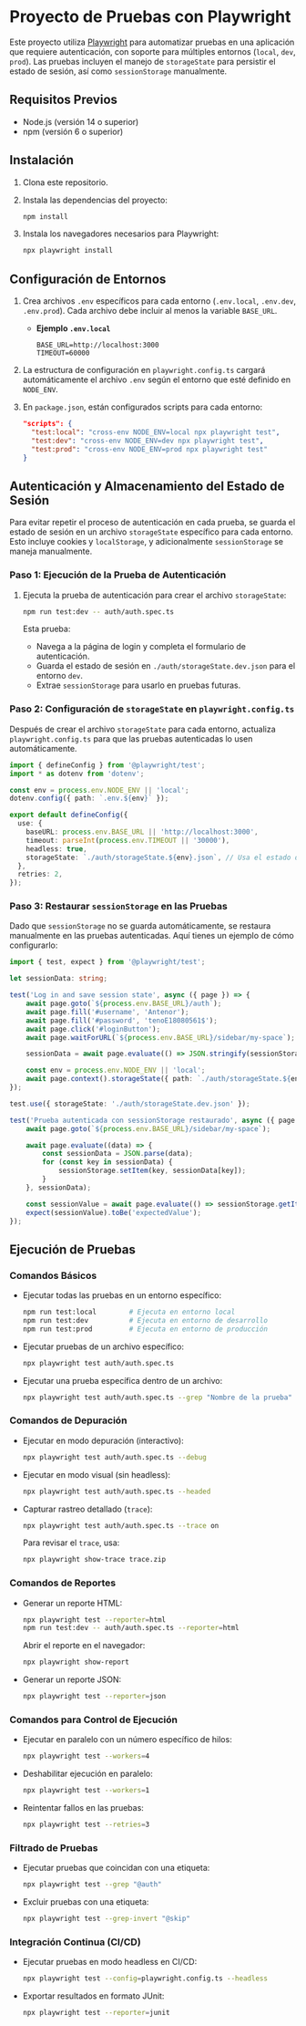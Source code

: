 # Proyecto de Pruebas con Playwright

Este proyecto utiliza [Playwright](https://playwright.dev/) para automatizar pruebas en una aplicación que requiere autenticación, con soporte para múltiples entornos (`local`, `dev`, `prod`). Las pruebas incluyen el manejo de `storageState` para persistir el estado de sesión, así como `sessionStorage` manualmente.

## Requisitos Previos

- Node.js (versión 14 o superior)
- npm (versión 6 o superior)

## Instalación

1. Clona este repositorio.
2. Instala las dependencias del proyecto:

   ```bash
   npm install
   ```

3. Instala los navegadores necesarios para Playwright:

   ```bash
   npx playwright install
   ```

## Configuración de Entornos

1. Crea archivos `.env` específicos para cada entorno (`.env.local`, `.env.dev`, `.env.prod`). Cada archivo debe incluir al menos la variable `BASE_URL`.

   - **Ejemplo `.env.local`**
     ```plaintext
     BASE_URL=http://localhost:3000
     TIMEOUT=60000
     ```

2. La estructura de configuración en `playwright.config.ts` cargará automáticamente el archivo `.env` según el entorno que esté definido en `NODE_ENV`.

3. En `package.json`, están configurados scripts para cada entorno:

   ```json
   "scripts": {
     "test:local": "cross-env NODE_ENV=local npx playwright test",
     "test:dev": "cross-env NODE_ENV=dev npx playwright test",
     "test:prod": "cross-env NODE_ENV=prod npx playwright test"
   }
   ```

## Autenticación y Almacenamiento del Estado de Sesión

Para evitar repetir el proceso de autenticación en cada prueba, se guarda el estado de sesión en un archivo `storageState` específico para cada entorno. Esto incluye cookies y `localStorage`, y adicionalmente `sessionStorage` se maneja manualmente.

### Paso 1: Ejecución de la Prueba de Autenticación

1. Ejecuta la prueba de autenticación para crear el archivo `storageState`:

   ```bash
   npm run test:dev -- auth/auth.spec.ts
   ```

   Esta prueba:
   - Navega a la página de login y completa el formulario de autenticación.
   - Guarda el estado de sesión en `./auth/storageState.dev.json` para el entorno `dev`.
   - Extrae `sessionStorage` para usarlo en pruebas futuras.

### Paso 2: Configuración de `storageState` en `playwright.config.ts`

Después de crear el archivo `storageState` para cada entorno, actualiza `playwright.config.ts` para que las pruebas autenticadas lo usen automáticamente.

```typescript
import { defineConfig } from '@playwright/test';
import * as dotenv from 'dotenv';

const env = process.env.NODE_ENV || 'local';
dotenv.config({ path: `.env.${env}` });

export default defineConfig({
  use: {
    baseURL: process.env.BASE_URL || 'http://localhost:3000',
    timeout: parseInt(process.env.TIMEOUT || '30000'),
    headless: true,
    storageState: `./auth/storageState.${env}.json`, // Usa el estado de sesión guardado
  },
  retries: 2,
});
```

### Paso 3: Restaurar `sessionStorage` en las Pruebas

Dado que `sessionStorage` no se guarda automáticamente, se restaura manualmente en las pruebas autenticadas. Aquí tienes un ejemplo de cómo configurarlo:

```typescript
import { test, expect } from '@playwright/test';

let sessionData: string;

test('Log in and save session state', async ({ page }) => {
    await page.goto(`${process.env.BASE_URL}/auth`);
    await page.fill('#username', 'Antenor');
    await page.fill('#password', 'tenoE18080561$');
    await page.click('#loginButton');
    await page.waitForURL(`${process.env.BASE_URL}/sidebar/my-space`);

    sessionData = await page.evaluate(() => JSON.stringify(sessionStorage));

    const env = process.env.NODE_ENV || 'local';
    await page.context().storageState({ path: `./auth/storageState.${env}.json` });
});

test.use({ storageState: './auth/storageState.dev.json' });

test('Prueba autenticada con sessionStorage restaurado', async ({ page }) => {
    await page.goto(`${process.env.BASE_URL}/sidebar/my-space`);

    await page.evaluate((data) => {
        const sessionData = JSON.parse(data);
        for (const key in sessionData) {
            sessionStorage.setItem(key, sessionData[key]);
        }
    }, sessionData);

    const sessionValue = await page.evaluate(() => sessionStorage.getItem('someKey'));
    expect(sessionValue).toBe('expectedValue');
});
```

## Ejecución de Pruebas

### Comandos Básicos

- Ejecutar todas las pruebas en un entorno específico:
  ```bash
  npm run test:local        # Ejecuta en entorno local
  npm run test:dev          # Ejecuta en entorno de desarrollo
  npm run test:prod         # Ejecuta en entorno de producción
  ```

- Ejecutar pruebas de un archivo específico:
  ```bash
  npx playwright test auth/auth.spec.ts
  ```

- Ejecutar una prueba específica dentro de un archivo:
  ```bash
  npx playwright test auth/auth.spec.ts --grep "Nombre de la prueba"
  ```

### Comandos de Depuración

- Ejecutar en modo depuración (interactivo):
  ```bash
  npx playwright test auth/auth.spec.ts --debug
  ```

- Ejecutar en modo visual (sin headless):
  ```bash
  npx playwright test auth/auth.spec.ts --headed
  ```

- Capturar rastreo detallado (`trace`):
  ```bash
  npx playwright test auth/auth.spec.ts --trace on
  ```

  Para revisar el `trace`, usa:
  ```bash
  npx playwright show-trace trace.zip
  ```

### Comandos de Reportes

- Generar un reporte HTML:
  ```bash
  npx playwright test --reporter=html
  npm run test:dev -- auth/auth.spec.ts --reporter=html
  ```

  Abrir el reporte en el navegador:
  ```bash
  npx playwright show-report
  ```

- Generar un reporte JSON:
  ```bash
  npx playwright test --reporter=json
  ```

### Comandos para Control de Ejecución

- Ejecutar en paralelo con un número específico de hilos:
  ```bash
  npx playwright test --workers=4
  ```

- Deshabilitar ejecución en paralelo:
  ```bash
  npx playwright test --workers=1
  ```

- Reintentar fallos en las pruebas:
  ```bash
  npx playwright test --retries=3
  ```

### Filtrado de Pruebas

- Ejecutar pruebas que coincidan con una etiqueta:
  ```bash
  npx playwright test --grep "@auth"
  ```

- Excluir pruebas con una etiqueta:
  ```bash
  npx playwright test --grep-invert "@skip"
  ```

### Integración Continua (CI/CD)

- Ejecutar pruebas en modo headless en CI/CD:
  ```bash
  npx playwright test --config=playwright.config.ts --headless
  ```

- Exportar resultados en formato JUnit:
  ```bash
  npx playwright test --reporter=junit
  ```
